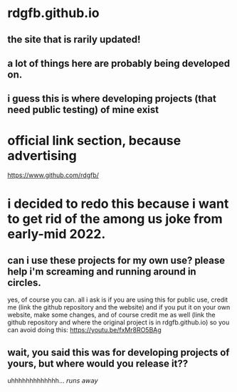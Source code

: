 # rdgfb.github.io
## the site that is rarily updated!
## a lot of things here are probably being developed on.
## i guess this is where developing projects (that need public testing) of mine exist

# official link section, because advertising
https://www.github.com/rdgfb/

# i decided to redo this because i want to get rid of the among us joke from early-mid 2022.

## can i use these projects for my own use? please help i'm screaming and running around in circles.
yes, of course you can. all i ask is if you are using this for public use, credit me (link the github repository and the website) and if you put it on your own website, make some changes, and of course credit me as well (link the github repository and where the original project is in rdgfb.github.io) so you can avoid doing this: https://youtu.be/fxMr8RO5BAg

## wait, you said this was for developing projects of yours, but where would you release it??
uhhhhhhhhhhhhh... 𝘳𝘶𝘯𝘴 𝘢𝘸𝘢𝘺
